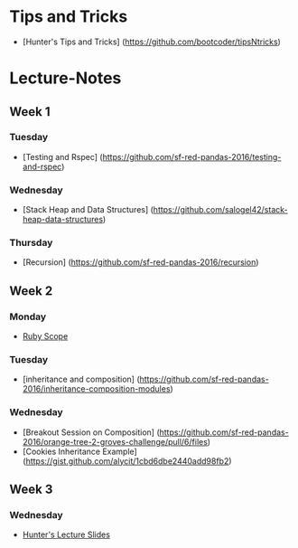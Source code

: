 # Tips and Tricks
- [Hunter's Tips and Tricks] (https://github.com/bootcoder/tipsNtricks)

# Lecture-Notes 

## Week 1 

### Tuesday
- [Testing and Rspec] (https://github.com/sf-red-pandas-2016/testing-and-rspec)

### Wednesday
- [Stack Heap and Data Structures] (https://github.com/salogel42/stack-heap-data-structures)

### Thursday 
- [Recursion] (https://github.com/sf-red-pandas-2016/recursion)

## Week 2

### Monday
- [Ruby Scope](https://github.com/sf-red-pandas-2016/Ruby-Scope)

### Tuesday
- [inheritance and composition] (https://github.com/sf-red-pandas-2016/inheritance-composition-modules)

### Wednesday
- [Breakout Session on Composition] (https://github.com/sf-red-pandas-2016/orange-tree-2-groves-challenge/pull/6/files)
- [Cookies Inheritance Example] (https://gist.github.com/alycit/1cbd6dbe2440add98fb2)

## Week 3

### Wednesday
- [Hunter's Lecture Slides](https://github.com/bootcoder/ar-intro)

